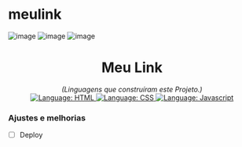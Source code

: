 # meulink
![image](https://user-images.githubusercontent.com/97769685/158087920-577c4646-84e1-4201-bbd7-02816da7b356.png)
![image](https://user-images.githubusercontent.com/97769685/158087927-1c2f1f82-aa92-4a21-ba4e-16befbc62a11.png)
![image](https://user-images.githubusercontent.com/97769685/158087937-8d1ecbf6-f14f-4c40-82e9-1533bdbdbcab.png)

<h1 align="center">
    Meu Link
</h1>

<div>
    <p align="center">
        <em>
            (Linguagens que construíram este Projeto.)<br>
        </em>
        <a href="#">
            <img src="https://img.shields.io/badge/HTML5-E34F26?style=for-the-badge&logo=html5&logoColor=white" alt="Language: HTML">
        </a>
        <a href="#">
            <img src="https://img.shields.io/badge/CSS-239120?&style=for-the-badge&logo=css3&logoColor=white" alt="Language: CSS">
        </a>
        <a href="#">
            <img src="https://img.shields.io/badge/JavaScript-F7DF1E?style=for-the-badge&logo=javascript&logoColor=black" alt="Language: Javascript">
        </a>  
    </p>
</div>


### Ajustes e melhorias

- [ ] Deploy

